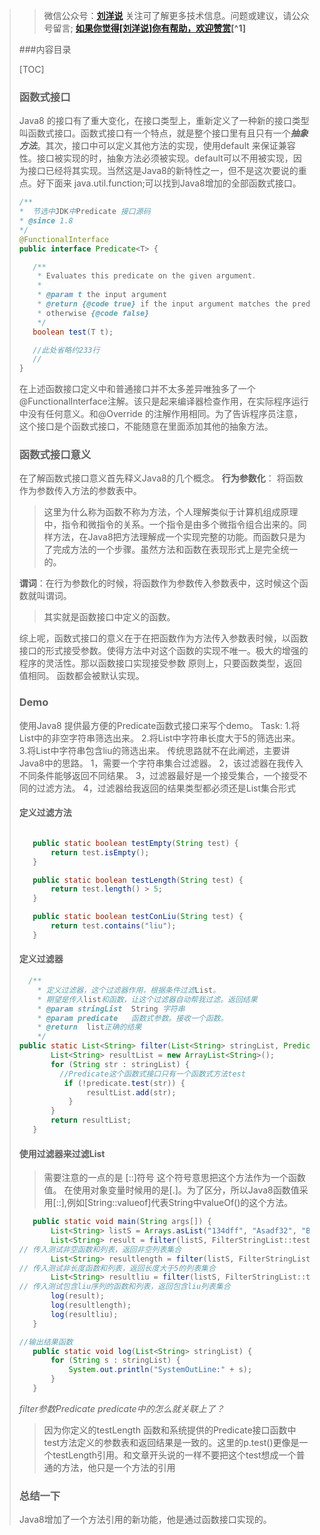 >>微信公众号：**[刘洋说](#liuyangspeak)**
>>关注可了解更多技术信息。问题或建议，请公众号留言;
>>**[如果你觉得[刘洋说]你有帮助，欢迎赞赏](#jump_20)[^1]**
>
>###内容目录
>
>[TOC]
>
>###  函数式接口
>  Java8 的接口有了重大变化，在接口类型上，重新定义了一种新的接口类型叫函数式接口。函数式接口有一个特点，就是整个接口里有且只有一个***抽象方法***。其次，接口中可以定义其他方法的实现，使用default 来保证兼容性。接口被实现的时，抽象方法必须被实现。default可以不用被实现，因为接口已经将其实现。当然这是Java8的新特性之一，但不是这次要说的重点。好下面来 java.util.function;可以找到Java8增加的全部函数式接口。
>```java
>/**
> *  节选中JDK中Predicate 接口源码
> * @since 1.8
> */
>@FunctionalInterface
>public interface Predicate<T> {
>
>    /**
>     * Evaluates this predicate on the given argument.
>     *
>     * @param t the input argument
>     * @return {@code true} if the input argument matches the predicate,
>     * otherwise {@code false}
>     */
>    boolean test(T t);
>
>    //此处省略约233行
>    // 
>}
>
>```
>在上述函数接口定义中和普通接口并不太多差异唯独多了一个@FunctionalInterface注解。该只是起来编译器检查作用，在实际程序运行中没有任何意义。和@Override 的注解作用相同。为了告诉程序员注意，这个接口是个函数式接口，不能随意在里面添加其他的抽象方法。
>### 函数式接口意义
>在了解函数式接口意义首先释义Java8的几个概念。
>**行为参数化**： 将函数作为参数传入方法的参数表中。
>>这里为什么称为函数不称为方法，个人理解类似于计算机组成原理中，指令和微指令的关系。一个指令是由多个微指令组合出来的。同样方法，在Java8把方法理解成一个实现完整的功能。而函数只是为了完成方法的一个步骤。虽然方法和函数在表现形式上是完全统一的。
>
>**谓词**：在行为参数化的时候，将函数作为参数传入参数表中，这时候这个函数就叫谓词。
>>其实就是函数接口中定义的函数。
>
>综上呢，函数式接口的意义在于在把函数作为方法传入参数表时候，以函数接口的形式接受参数。使得方法中对这个函数的实现不唯一。极大的增强的程序的灵活性。那以函数接口实现接受参数 
>原则上，只要函数类型，返回值相同。 函数都会被默认实现。
>### Demo
>使用Java8 提供最方便的Predicate<T>函数式接口来写个demo。
>Task:
>      1.将List中的非空字符串筛选出来。
>      2.将List中字符串长度大于5的筛选出来。
>      3.将List中字符串包含liu的筛选出来。
>传统思路就不在此阐述，主要讲Java8中的思路。
> 1，需要一个字符串集合过滤器。
> 2，该过滤器在我传入不同条件能够返回不同结果。
> 3，过滤器最好是一个接受集合，一个接受不同的过滤方法。
> 4，过滤器给我返回的结果类型都必须还是List<String>集合形式
>#### 定义过滤方法
>```java
>
>    public static boolean testEmpty(String test) {
>        return test.isEmpty();
>    }
>
>    public static boolean testLength(String test) {
>        return test.length() > 5;
>    }
>
>    public static boolean testConLiu(String test) {
>        return test.contains("liu");
>    }
>
>```
>
>
>#### 定义过滤器
>```java
>   /**
>     * 定义过滤器，这个过滤器作用，根据条件过滤List。
>     * 期望是传入list和函数，让这个过滤器自动帮我过滤。返回结果
>     * @param stringList  String 字符串
>     * @param predicate   函数式参数。接收一个函数。
>     * @return  list正确的结果
>     */
>public static List<String> filter(List<String> stringList, Predicate<String> predicate) {
>        List<String> resultList = new ArrayList<String>();
>        for (String str : stringList) {
>          //Predicate这个函数式接口只有一个函数式方法test
>           if (!predicate.test(str)) {
>                resultList.add(str);
>            }
>        }
>        return resultList;
>    }
>```
>#### 使用过滤器来过滤List
>>需要注意的一点的是 [::]符号 这个符号意思把这个方法作为一个函数值。 在使用对象变量时候用的是[.]。为了区分，所以Java8函数值采用[::],例如[String::valueof]代表String中valueOf()的这个方法。 
>```java
>    public static void main(String args[]) {
>        List<String> listS = Arrays.asList("134dff", "Asadf32", "B", "aliuyang", "", "12");
>        List<String> result = filter(listS, FilterStringList::testEmpty);
>// 传入测试非空函数和列表，返回非空列表集合
>        List<String> resultlength = filter(listS, FilterStringList::testLength);
>// 传入测试非长度函数和列表，返回长度大于5的列表集合
>        List<String> resultliu = filter(listS, FilterStringList::testConLiu);
>// 传入测试包含liu序列的函数和列表，返回包含liu列表集合
>        log(result);
>        log(resultlength);
>        log(resultliu);
>    }
>
>//输出结果函数
>    public static void log(List<String> stringList) {
>        for (String s : stringList) {
>            System.out.println("SystemOutLine:" + s);
>        }
>    }
>
>```
> *filter参数Predicate<T> predicate中的怎么就关联上了？*
>>  因为你定义的testLength 函数和系统提供的Predicate<T>接口函数中test方法定义的参数表和返回结果是一致的。这里的p.test()更像是一个testLength引用。和文章开头说的一样不要把这个test想成一个普通的方法，他只是一个方法的引用
>
>### 总结一下
>Java8增加了一个方法引用的新功能，他是通过函数接口实现的。
